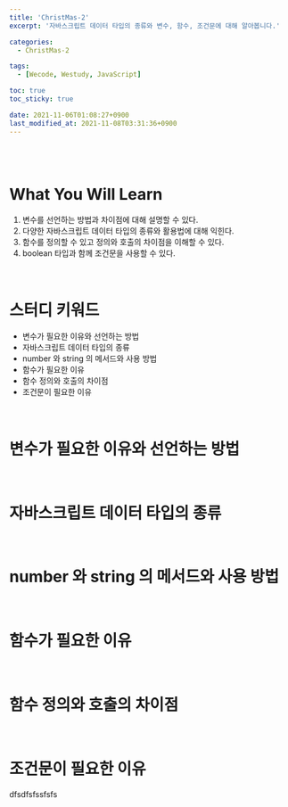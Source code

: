 ```yaml
---
title: 'ChristMas-2'
excerpt: '자바스크립트 데이터 타입의 종류와 변수, 함수, 조건문에 대해 알아봅니다.'

categories:
  - ChristMas-2

tags:
  - [Wecode, Westudy, JavaScript]

toc: true
toc_sticky: true

date: 2021-11-06T01:08:27+0900
last_modified_at: 2021-11-08T03:31:36+0900
---
```


<br>
<br>

# What You Will Learn

1. 변수를 선언하는 방법과 차이점에 대해 설명할 수 있다.
2. 다양한 자바스크립트 데이터 타입의 종류와 활용법에 대해 익힌다.
3. 함수를 정의할 수 있고 정의와 호출의 차이점을 이해할 수 있다.
4. boolean 타입과 함께 조건문을 사용할 수 있다.

<br>

# 스터디 키워드

- 변수가 필요한 이유와 선언하는 방법
- 자바스크립트 데이터 타입의 종류
- number 와 string 의 메서드와 사용 방법
- 함수가 필요한 이유
- 함수 정의와 호출의 차이점
- 조건문이 필요한 이유

<br>

# 변수가 필요한 이유와 선언하는 방법

<br>

# 자바스크립트 데이터 타입의 종류

<br>

# number 와 string 의 메서드와 사용 방법

<br>

# 함수가 필요한 이유

<br>

# 함수 정의와 호출의 차이점

<br>

# 조건문이 필요한 이유

dfsdfsfssfsfs
